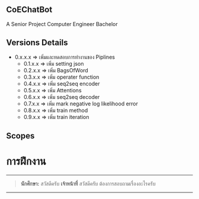 ## CoEChatBot
A Senior Project Computer Engineer Bachelor

## Versions Details
* 0.x.x.x => เพิ่มและทดสอบการทำงานของ Piplines
    * 0.1.x.x => เพิ่ม setting json
    * 0.2.x.x => เพิ่ม BagsOfWord
    * 0.3.x.x => เพิ่ม operater function
    * 0.4.x.x => เพิ่ม seq2seq encoder
    * 0.5.x.x => เพิ่ม Attentions
    * 0.6.x.x => เพิ่ม seq2seq decoder
    * 0.7.x.x => เพิ่ม mark negative log likelihood error
    * 0.8.x.x => เพิ่ม train method
    * 0.9.x.x => เพิ่ม train iteration

## Scopes
# การฝึกงาน
-------------------------------------------------------------------------------
> **นักศึกษา:** สวัสดีครับ
> **เจ้าหน้าที่** สวัสดีครับ ต้องการสอบถามเรื่องอะไรครับ 
-------------------------------------------------------------------------------